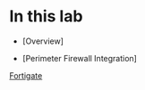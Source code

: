 # In this lab

* [Overview]


* [Perimeter Firewall Integration] 


[Fortigate](https://drive.google.com/file/d/1NDphqsYbhhLo2ojYITA07GlisbzkCWbk/view)
